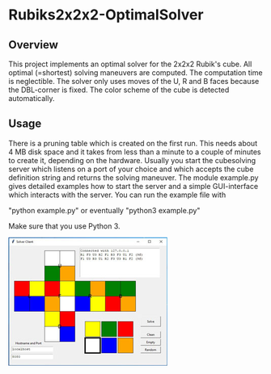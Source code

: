# Rubiks2x2x2-OptimalSolver
## Overview
This project implements an optimal solver for the 2x2x2 Rubik's cube. All optimal (=shortest) solving maneuvers are computed. The computation time is neglectible.
The solver only uses moves of the U, R and B faces because the DBL-corner is fixed. The color scheme of the cube is detected automatically.

## Usage
There is a pruning table which is created on the first run. This needs about 4 MB disk space and it takes from less than a minute to a couple of minutes to create it, depending on the hardware. Usually you start the cubesolving server which listens on a port of your choice and which accepts the cube definition string and returns the solving maneuver. The module example.py gives detailed examples how to start the server and a simple GUI-interface which interacts with the server. You can run the example file with

"python example.py" or eventually "python3 example.py"

Make sure that you use Python 3.

![](gui_client.jpg "")


